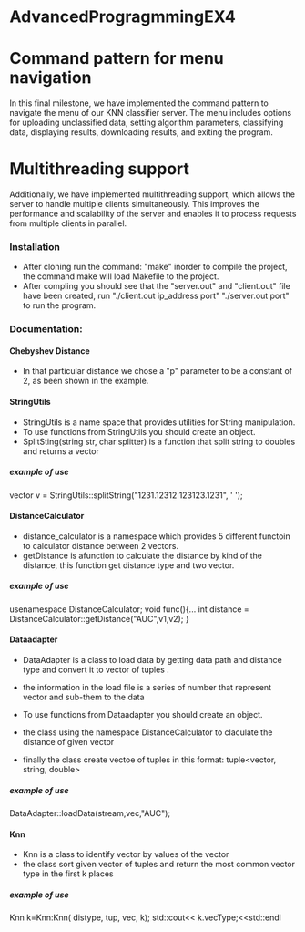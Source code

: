 # AdvancedProgragmmingEX4


# Command pattern for menu navigation
In this final milestone, we have implemented the command pattern to navigate the menu of our KNN classifier server. The menu includes options for uploading unclassified data, setting algorithm parameters, classifying data, displaying results, downloading results, and exiting the program.

# Multithreading support
Additionally, we have implemented multithreading support, which allows the server to handle multiple clients simultaneously. This improves the performance and scalability of the server and enables it to process requests from multiple clients in parallel.


### Installation
- After cloning run the command: "make" inorder to compile the project, the command make will load Makefile to the project.
- After compling you should see that the "server.out" and "client.out" file have been created, run "./client.out ip_address port" "./server.out port"  to run the program.

### Documentation:

#### Chebyshev Distance
- In that particular distance we chose a "p" parameter to be a constant of 2, as been shown in the example.

#### StringUtils
- StringUtils is a name space that provides utilities for String manipulation.
- To use functions from StringUtils you should  create an object.
- SplitSting(string str, char splitter) is a function that split string to doubles and returns a vector<double>
##### example of use

vector<double> v = StringUtils::splitString("1231.12312 123123.1231", ' ');



#### DistanceCalculator
- distance_calculator is a namespace which provides 5 different functoin to calculator distance between 2 vectors. 
- getDistance is afunction to calculate the distance by kind of the distance, this function get distance type and two vector.
##### example of use
  
  usenamespace DistanceCalculator;
  void func(){...
    int distance = DistanceCalculator::getDistance("AUC",v1,v2);
  }

#### Dataadapter
- DataAdapter is a class to load data by getting data path and distance type and convert it to vector of tuples .
  
- the information in the load file is a series of number that represent vector and sub-them to the data
- To use functions from Dataadapter you should  create an object.
- the class using the namespace DistanceCalculator to claculate the distance of given vector
- finally the class create vectoe of tuples in this format: tuple<vector<double>, string, double>
##### example of use
  
  DataAdapter::loadData(stream,vec,"AUC");


#### Knn
- Knn is a class to identify vector by values of the vector
- the class sort given vector of tuples and return the most common vector type in the first k places
##### example of use
  
 Knn k=Knn:Knn( distype,  tup,  vec, k);
 std::cout<< k.vecType;<<std::endl

